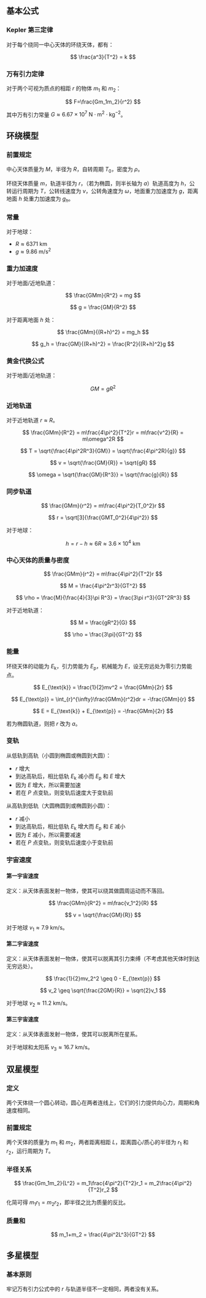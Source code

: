 ## 基本公式
### Kepler 第三定律
对于每个绕同一中心天体的环绕天体，都有：

$$
\frac{a^3}{T^2} = k
$$

### 万有引力定律
对于两个可视为质点的相距 $r$ 的物体 $m_1$ 和 $m_2$：

$$
F=\frac{Gm_1m_2}{r^2}
$$

其中万有引力常量 $G \approx 6.67 \times 10^7\ \mathrm{N \cdot m^2 \cdot kg^{-2}}$。

## 环绕模型
### 前置规定
中心天体质量为 $M$，半径为 $R$，自转周期 $T_0$，密度为 $\rho$。

环绕天体质量 $m$，轨道半径为 $r$，（若为椭圆，则半长轴为 $a$）轨道高度为 $h$，公转运行周期为 $T$，公转线速度为 $v$，公转角速度为 $\omega$，地面重力加速度为 $g$，距离地面 $h$ 处重力加速度为 $g_h$。

### 常量
对于地球：
- $R \approx 6371\ \text{km}$
- $g \approx 9.86\ \mathrm{m/s^2}$
 
### 重力加速度
对于地面/近地轨道：

$$
\frac{GMm}{R^2} = mg
$$

$$
g = \frac{GM}{R^2}
$$

对于距离地面 $h$ 处：

$$
\frac{GMm}{(R+h)^2} = mg_h
$$

$$
g_h = \frac{GM}{(R+h)^2} = \frac{R^2}{(R+h)^2}g
$$

### 黄金代换公式
对于地面/近地轨道：

$$
GM = gR^2
$$

### 近地轨道
对于近地轨道 $r \approx R$。

$$
\frac{GMm}{R^2} = m\frac{4\pi^2}{T^2}r = m\frac{v^2}{R} = m\omega^2R
$$

$$
T = \sqrt{\frac{4\pi^2R^3}{GM}} = \sqrt{\frac{4\pi^2R}{g}}
$$

$$
v = \sqrt{\frac{GM}{R}} = \sqrt{gR}
$$

$$
\omega = \sqrt{\frac{GM}{R^3}} = \sqrt{\frac{g}{R}}
$$

### 同步轨道

$$
\frac{GMm}{r^2} = m\frac{4\pi^2}{T_0^2}r
$$

$$
r = \sqrt[3]{\frac{GMT_0^2}{4\pi^2}}
$$

对于地球：

$$
h = r - h \approx 6R \approx 3.6 \times 10^4\ \mathrm{km}
$$

### 中心天体的质量与密度

$$
\frac{GMm}{r^2} = m\frac{4\pi^2}{T^2}r
$$

$$
M = \frac{4\pi^2r^3}{GT^2}
$$

$$
\rho = \frac{M}{\frac{4}{3}\pi R^3} = \frac{3\pi r^3}{GT^2R^3}
$$

对于近地轨道：

$$
M = \frac{gR^2}{G}
$$

$$
\rho = \frac{3\pi}{GT^2}
$$

### 能量
环绕天体的动能为 $E_{\text{k}}$，引力势能为 $E_{\text{p}}$，机械能为 $E$，设无穷远处为零引力势能点。

$$
E_{\text{k}} = \frac{1}{2}mv^2 = \frac{GMm}{2r}
$$

$$
E_{\text{p}} = \int_{r}^{\infty}\frac{GMm}{r^2}dr = -\frac{GMm}{r}
$$

$$
E = E_{\text{k}} + E_{\text{p}} = -\frac{GMm}{2r}
$$

若为椭圆轨道，则把 $r$ 改为 $a$。

### 变轨
从低轨到高轨（小圆到椭圆或椭圆到大圆）：
- $r$ 增大
- 到达高轨后，相比低轨 $E_{\text{k}}$ 减小而 $E_{\text{p}}$ 和 $E$ 增大
- 因为 $E$ 增大，所以需要加速
- 若在 $P$ 点变轨，则变轨后速度大于变轨前

从高轨到低轨（大圆椭圆到或椭圆到小圆）：
- $r$ 减小
- 到达高轨后，相比低轨 $E_{\text{k}}$ 增大而 $E_{\text{p}}$ 和 $E$ 减小
- 因为 $E$ 减小，所以需要减速
- 若在 $P$ 点变轨，则变轨后速度小于变轨前

### 宇宙速度
#### 第一宇宙速度
定义：从天体表面发射一物体，使其可以绕其做圆周运动而不落回。

$$
\frac{GMm}{R^2} = m\frac{v_1^2}{R}
$$

$$
v = \sqrt{\frac{GM}{R}}
$$

对于地球 $v_1 \approx 7.9\ \mathrm{km/s}$。

#### 第二宇宙速度
定义：从天体表面发射一物体，使其可以脱离其引力束缚（不考虑其他天体时到达无穷远处）。

$$
\frac{1}{2}mv_2^2 \geq 0 - E_{\text{p}}
$$

$$
v_2 \geq \sqrt{\frac{2GM}{R}} = \sqrt{2}v_1
$$

对于地球 $v_2 \approx 11.2\ \mathrm{km/s}$。

#### 第三宇宙速度
定义：从天体表面发射一物体，使其可以脱离所在星系。

对于地球和太阳系 $v_3 \approx 16.7\ \mathrm{km/s}$。

## 双星模型
### 定义
两个天体绕一个圆心转动，圆心在两者连线上，它们的引力提供向心力，周期和角速度相同。

### 前置规定
两个天体的质量为 $m_1$ 和 $m_2$，两者距离相距 $L$，距离圆心/质心的半径为 $r_1$ 和 $r_2$，运行周期为 $T$。

### 半径关系
$$
\frac{Gm_1m_2}{L^2} = m_1\frac{4\pi^2}{T^2}r_1 = m_2\frac{4\pi^2}{T^2}r_2
$$

化简可得 $m_1r_1 = m_2r_2$，即半径之比为质量的反比。

### 质量和
$$
m_1+m_2 = \frac{4\pi^2L^3}{GT^2}
$$

## 多星模型
### 基本原则
牢记万有引力公式中的 $r$ 与轨道半径不一定相同，两者没有关系。